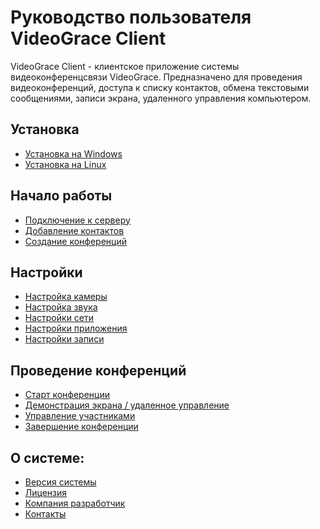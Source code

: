 # Руководство пользователя VideoGrace Client

VideoGrace Client - клиентское приложение системы видеоконференцсвязи VideoGrace.
Предназначено для проведения видеоконференций, доступа к списку контактов, обмена текстовыми сообщениями,
записи экрана, удаленного управления компьютером.

## Установка
* [Установка на Windows](install/win.md)
* [Установка на Linux](install/lin.md)

## Начало работы
* [Подключение к серверу](setup/connect.md)
* [Добавление контактов](setup/contacts.md)
* [Создание конференций](setup/conference.md)

## Настройки
* [Настройка камеры](settings/camera.md)
* [Настройка звука](settings/sound.md)
* [Настройки сети](settings/network.md)
* [Настройки приложения](settings/app.md)
* [Настройки записи](settings/record.md)

## Проведение конференций
* [Старт конференции](conferencing/start.md)
* [Демонстрация экрана / удаленное управление](conferencing/demonstration.md)
* [Управление участниками](conferencing/moderation.md)
* [Завершение конференции](conferencing/end.md)

## О системе:
* [Версия системы](about/version.md)
* [Лицензия](about/licence.md)
* [Компания разработчик](about/company.md)
* [Контакты](about/contacts.md)
